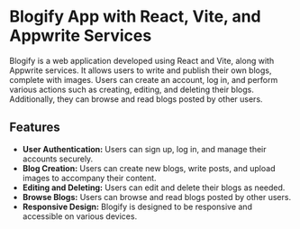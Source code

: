 # Blogify App with React, Vite, and Appwrite Services

Blogify is a web application developed using React and Vite, along with Appwrite services. It allows users to write and publish their own blogs, complete with images. Users can create an account, log in, and perform various actions such as creating, editing, and deleting their blogs. Additionally, they can browse and read blogs posted by other users.

## Features

- **User Authentication:** Users can sign up, log in, and manage their accounts securely.
- **Blog Creation:** Users can create new blogs, write posts, and upload images to accompany their content.
- **Editing and Deleting:** Users can edit and delete their blogs as needed.
- **Browse Blogs:** Users can browse and read blogs posted by other users.
- **Responsive Design:** Blogify is designed to be responsive and accessible on various devices.
